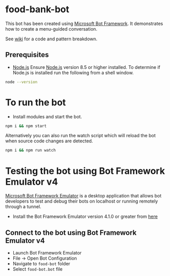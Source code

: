 # food-bank-bot

This bot has been created using [Microsoft Bot Framework][1]. It demonstrates how to create a menu-guided conversation. 

See [wiki][5] for a code and pattern breakdown. 

## Prerequisites
- [Node.js][2]
Ensure [Node.js][2] version 8.5 or higher installed.  To determine if Node.js is installed run the following from a shell window.
```bash
node --version
```

# To run the bot
- Install modules and start the bot.
```bash
npm i && npm start
```
Alternatively you can also run the watch script which will reload the bot when source code changes are detected.
```bash
npm i && npm run watch
```

# Testing the bot using Bot Framework Emulator **v4**
[Microsoft Bot Framework Emulator][3] is a desktop application that allows bot developers to test and debug their bots on localhost or running remotely through a tunnel.

- Install the Bot Framework Emulator version 4.1.0 or greater from [here][4]

## Connect to the bot using Bot Framework Emulator **v4**
- Launch Bot Framework Emulator
- File -> Open Bot Configuration
- Navigate to `food-bot` folder
- Select `food-bot.bot` file

[1]: https://dev.botframework.com
[2]: https://nodejs.org
[3]: https://github.com/microsoft/botframework-emulator
[4]: https://github.com/Microsoft/BotFramework-Emulator/releases
[5]: https://github.com/ryanvolum/menu-bot/wiki
